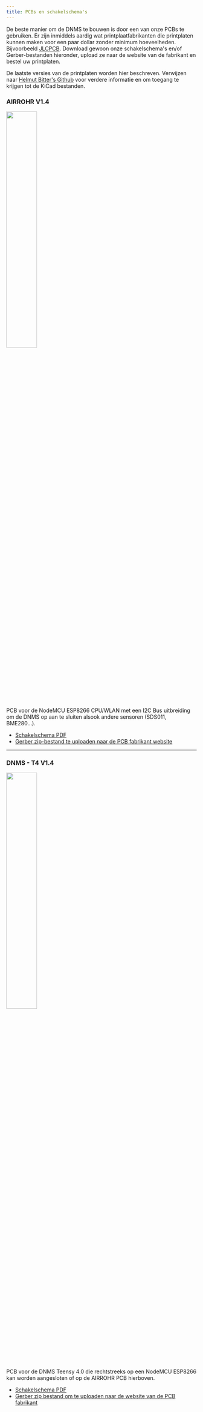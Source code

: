 ```yaml
---
title: PCBs en schakelschema's
---
```


De beste manier om de DNMS te bouwen is door een van onze PCBs te gebruiken. Er zijn inmiddels aardig wat printplaatfabrikanten die
printplaten kunnen maken voor een paar dollar zonder minimum hoeveelheden. Bijvoorbeeld [JLCPCB](https:/jlcpcb.com/). Download gewoon onze
schakelschema's en/of Gerber-bestanden hieronder, upload ze naar de website van de fabrikant en bestel uw printplaten.
<br>

De laatste versies van de printplaten worden hier beschreven. Verwijzen
naar [Helmut Bitter's Github](https://github.com/hbitter/DNMS/tree/master/PCBs) voor verdere informatie en om toegang te krijgen tot de KiCad bestanden.

### AIRROHR V1.4
<img src="../docs/dnms/airrohr-PCB.jpg" style="display: block; width:40%;margin: 1em 0" loading="lazy"/>
PCB voor de NodeMCU ESP8266 CPU/WLAN met een I2C Bus uitbreiding om de DNMS op aan te sluiten alsook andere sensoren (SDS011, BME280...).

* [Schakelschema PDF](../docs/dnms/airrohr-PCB-circuit-diagram.pdf)
* [Gerber zip-bestand te uploaden naar de PCB fabrikant website](../docs/dnms/airrohr-PCB-circuit-diagram-gerber.zip)

---

### DNMS - T4 V1.4
<img src="../docs/dnms/dnms-noise-measuring-teensy-4.jpg" style="display: block;width:40%; margin: 1em 0" loading="lazy"/>
PCB voor de DNMS Teensy 4.0 die rechtstreeks op een NodeMCU ESP8266 kan worden aangesloten of op de AIRROHR PCB hierboven.

* [Schakelschema PDF](../docs/dnms/dnms-noise-measuring-teensy-40-circuit-diagram.pdf)
* [Gerber zip bestand om te uploaden naar de website van de PCB fabrikant](../docs/dnms/dnms-noise-measuring-teensy-40-circuit-gerber.zip)

